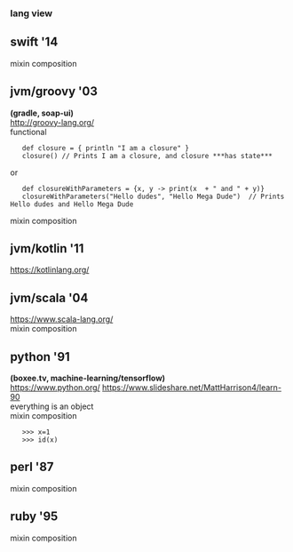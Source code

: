 
###  lang view

## swift '14   
mixin composition   



## jvm/groovy '03   
**(gradle, soap-ui)**  
 http://groovy-lang.org/     
 functional
~~~~ 
   def closure = { println "I am a closure" }
   closure() // Prints I am a closure, and closure ***has state***
~~~~   
or   
~~~~  
   def closureWithParameters = {x, y -> print(x  + " and " + y)}
   closureWithParameters("Hello dudes", "Hello Mega Dude")  // Prints Hello dudes and Hello Mega Dude
~~~~
mixin composition   

## jvm/kotlin '11    
 https://kotlinlang.org/ 

## jvm/scala '04      
 https://www.scala-lang.org/   
mixin composition   



## python '91   
**(boxee.tv, machine-learning/tensorflow)**  
 https://www.python.org/ 
 https://www.slideshare.net/MattHarrison4/learn-90  
 everything is an object  
 mixin composition  
~~~~
   >>> x=1 
   >>> id(x)
~~~~

## perl '87  
mixin composition   
 
## ruby '95   
mixin composition   






